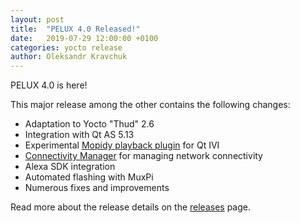 ```yaml
---
layout: post
title:  "PELUX 4.0 Released!"
date:   2019-07-29 12:00:00 +0100
categories: yocto release
author: Oleksandr Kravchuk
---
```


PELUX 4.0 is here!

This major release among the other contains the following changes:
- Adaptation to Yocto "Thud" 2.6
- Integration with Qt AS 5.13
- Experimental [Mopidy playback plugin](https://github.com/Pelagicore/qtivi-mopidy-plugin) for Qt IVI
- [Connectivity Manager](https://github.com/Pelagicore/connectivity-manager) for managing network connectivity
- Alexa SDK integration
- Automated flashing with MuxPi
- Numerous fixes and improvements

Read more about the release details on the [releases](/releases) page.
